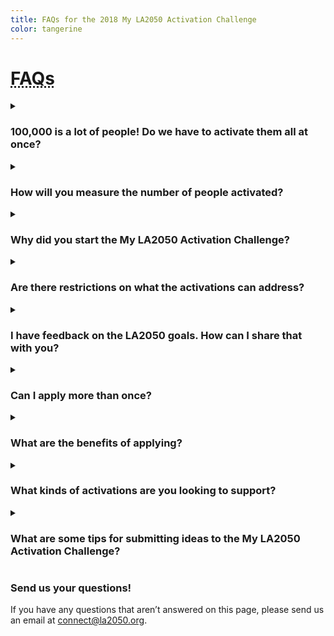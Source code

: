 ```yaml
---
title: FAQs for the 2018 My LA2050 Activation Challenge
color: tangerine
---
```


<h1><abbr title="Frequently Asked Questions">FAQs</abbr></h1>

<details>
  <summary>
    <h3 id="100000-is-a-lot-of-people-do-we-have-to-activate-them-all-at-once">100,000 is a lot of people! Do we have to activate them all at once?</h3>
  </summary>
  <p>100,000 is an exciting number of Angelenos to get involved in local issues. And it’ll be no easy feat. We anticipate that the number of people activated will occur over two years and will take many forms. Some people will just receive and open an email, others will actually click on something and show up to a meeting, others will become super volunteers or community organizers. We anticipate that successful activations will create a clear ladder of engagement that take people from unengaged to superstar activists, organizers, volunteers, etc.</p>
</details>

<details>
  <summary>
    <h3 id="How_will_you_measure_the_number_of_people_activated_0">How will you measure the number of people activated?</h3>
  </summary>
  <p>Great question! We’re leaning on applicants to define how they plan to reach Angelenos and the number of people that will be reached via their various engagement strategies. We expect that Angelenos will be reached via social media, phone calls, in-person engagement, volunteerism, to name a few methods.</p>
</details>

<details>
  <summary>
    <h3 id="Why_did_you_start_the_My_LA2050_Activation_Challenge_4">Why did you start the My LA2050 Activation Challenge?</h3>
  </summary>
  <p>LA is experiencing an exciting and important moment in civic activism. While we are inspired by those sparks of civic activism, by many traditional measures, LA lacks civic engagement on a local level. Further, many Angelenos report not knowing how to help address the issues they care about most.</p>
</details>

<details>
  <summary>
    <h3 id="Are_there_restrictions_on_what_the_activations_can_address_8">Are there restrictions on what the activations can address?</h3>
  </summary>
  <p>All activities, whether your organization is a nonprofit or for-profit entity, must comply with the 501c(3) guidelines from the IRS. Please also carefully review the detailed rules for the activation challenge.</p>
</details>

<details>
  <summary>
    <h3 id="I_have_feedback_on_the_LA2050_goals_How_can_I_share_that_with_you_12">I have feedback on the LA2050 goals. How can I share that with you?</h3>
  </summary>
  <p>We want your feedback! Email us at <a href="mailto:connect@la2050.org">connect@la2050.org</a> with your feedback.</p>
  <p>We want Angelenos to see themselves as part of the solutions we need to improve our region. And we want to tap into the expertise of the organizations, agencies, and companies who have great ideas about how to boost engagement on local issues.</p>
</details>

<details>
  <summary>
    <h3 id="Can_I_apply_more_than_once_18">Can I apply more than once?</h3>
  </summary>
  <p>Technically there can be multiple entries from the same organization, so long as the submissions are unique and in different categories. However, we would recommend consolidating your resources, collaborators, and supporters and submitting one awesome proposal!</p>
</details>

<details>
  <summary>
    <h3 id="What_are_the_benefits_of_applying_22">What are the benefits of applying?</h3>
  </summary>
  <p><em>Beyond the potential to receive funds to address an issue you’re passionate about, we also believe that applying in this challenge will provide additional benefits including:</em></p>
  <ul>
    <li>The opportunity to participate in a first-of-its-kind regional effort</li>
    <li>Increasing awareness and exposure around an issue important for LA’s future</li>
    <li>Helping to create or crystallize a campaign, civic engagement, or mobilization idea</li>
    <li>Increased understanding of the LA social impact landscape</li>
    <li>The opportunity to cultivate and build new relationships with peers</li>
    <li>The chance to build a coalition of committed Angelenos and organizations to support an important issue for LA</li>
    <li>The opportunity to learn how to tell a compelling story about your organization’s impact</li>
    <li>Inspires the creation of videos, photos, tweets, and pithy messaging to promote your proposal</li>
    <li>Visibility in front of other foundations and potential alternative funding sources. Past challenges have resulted in $2M in grants from outside funding using the LA2050 platform for their grantmaking</li>
  </ul>
</details>

<details>
  <summary>
    <h3 id="What_kinds_of_activations_are_you_looking_to_support_36">What kinds of activations are you looking to support?</h3>
  </summary>
  <p><em>We’re open! But here are some ideas about what we’re looking for:</em></p>
  <ul>
    <li>Bold efforts that will produce measurable wins for the LA region</li>
    <li>Activations with clear pathways for Angelenos to get involved</li>
    <li>A spirit of collaboration and desire to unify and amplify collective efforts</li>
    <li>Clear focus on inclusion, diversity of voices, and equity</li>
    <li>Efforts that not only produce positive results but are focused on increasinglocal engagement and civic participation</li>
    <li>A desire to test new strategies</li>
  </ul>
</details>

<details>
  <summary>
    <h3 id="What_are_some_tips_for_submitting_ideas_to_the_My_LA2050_Activation_Challenge_47">What are some tips for submitting ideas to the My LA2050 Activation Challenge?</h3>
  </summary>
  <p><em>Collaborate.</em> We are eager to see folks working together to improve Los Angeles.</p>
  <p><em>Think about impact.</em> Be imaginative and audacious. We want to hear your most ambitious ideas – but we also want to know that your activation campaign is feasible, implementable, and that it could impact the LA2050 goals and metrics outlined by a community of Angelenos.</p>
  <p>Share how your activation will impact the LA2050 goal you are focusing on. For example, if you’ve chosen LA is the best place to learn, you might describe how your activation will improve graduation rates; if you’ve chosen LA is the best place to connect, you might explain how your activation will increase voting rates or volunteerism.</p>
  <p>We want to see that you’ve considered how to create a ladder of engagement for Angelenos. Show in your submission that you’re thinking about someone’s journey from uninformed to an activist for social change.</p>
  <p>Be sure to explain why you think the activation strategy and engagement methods are the best course of action for impacting the goal and metrics.</p>
  <p>Videos can help quickly articulate your project or your organization’s mission. To include a video, use a YouTube URL. If you don’t have a video, be sure to include a high-resolution photo that represents your idea or organization. Photos should be in JPG, PNG, or GIF format, at least 570 × 345 pixels. We suggest limiting attachment files to 5 MB each.</p>
  <p>Please note that when uploading documents file names containing special characters (!@#$%^&amp;\*()) are not allowed and file names should be less than or equal to 30 characters.</p>
  <p>Applicants should not expect to be able to revise their applications after the submission date.</p>
  <p>Your application goes through a moderation process, and will show up on the site if it is approved. If we have questions about your application, we will be in touch.</p>
  <p>Check out the <a href="https://la2050.org/goals">LA2050 Goals</a>, the <a href="https://la2050.s3-us-west-1.amazonaws.com/reports/1/pdfs/vision_for_a_successful_los_angeles.pdf?1441226432">LA2050 Report</a>, and our most recent <a href="https://la2050.s3-us-west-1.amazonaws.com/reports/13/pdfs/FINALDRAFT_OCT24.pdf?1508955187">metrics update</a> for additional information.</p>
</details>

<div></div>

### Send us your questions!

If you have any questions that aren’t answered on this page, please send us an email at [connect@la2050.org](mailto:connect@la2050.org).
